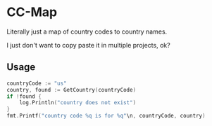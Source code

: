 # CC-Map

Literally just a map of country codes to country names.

I just don't want to copy paste it in multiple projects, ok?

## Usage

```go
countryCode := "us"
country, found := GetCountry(countryCode)
if !found {
    log.Println("country does not exist")
}
fmt.Printf("country code %q is for %q"\n, countryCode, country)
```